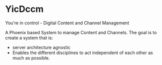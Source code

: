 # YicDccm

You're in control - Digital Content and Channel Management

A Phoenix based System to manage Content and Channels.
The goal is to create a system that is:
- server architecture agnostic
- Enables the different disciplines to act independent of each other as much as possible.
